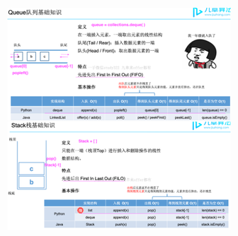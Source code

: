 ![a](https://github.com/SSRRBB/Leetcode/blob/main/Images/270.png)
![a](https://github.com/SSRRBB/Leetcode/blob/main/Images/271.png)
